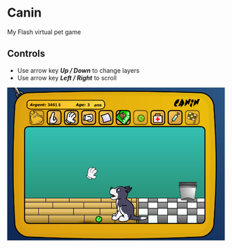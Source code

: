 # Canin
My Flash virtual pet game

## Controls

* Use arrow key **_Up / Down_** to change layers
* Use arrow key **_Left / Right_** to scroll

[![Screen Shot](Screen/Screen1.png)](https://maeiky.github.io/Cannin/index.html)

